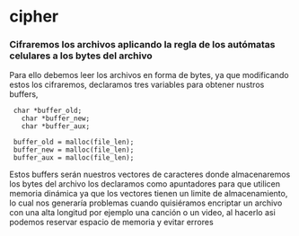 # cipher
### Cifraremos  los archivos aplicando la regla de los autómatas celulares a los bytes del archivo

Para ello debemos leer los archivos en forma de bytes, ya que modificando estos  los cifraremos,
declaramos tres variables para obtener nustros buffers, 
           
     char *buffer_old; 
	   char *buffer_new; 
	   char *buffer_aux; 
     
     buffer_old = malloc(file_len);
   	 buffer_new = malloc(file_len);
     buffer_aux = malloc(file_len);
	 
 Estos buffers serán nuestros vectores de caracteres donde almacenaremos los bytes del archivo
 los declaramos como apuntadores para que utilicen memoria dinámica ya que los vectores tienen un limite de almacenamiento, lo cual       nos generaría problemas cuando quisiéramos encriptar un archivo con una alta longitud por ejemplo una canción o un video, al hacerlo asi podemos reservar espacio de memoria y evitar errores  

